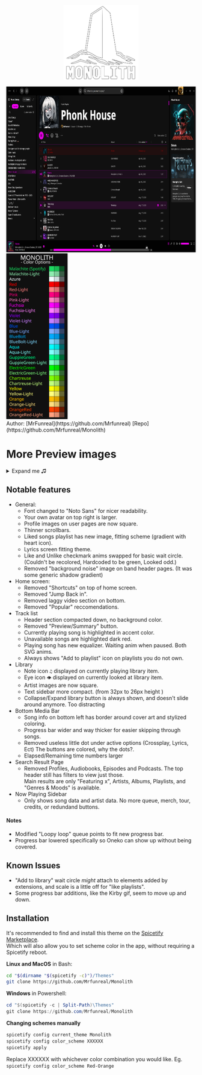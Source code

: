 <p align="center"><img src="./img/Monolith.png" height="200"></p>
<div class="grid" markdown>
<img src="./img/prev_Playlist.png" width="auto" height="440"> <img src="./img/Colors.png" width="auto" height="440">
</div>
Author: [MrFunreal](https://github.com/Mrfunreal) [Repo](https://github.com/Mrfunreal/Monolith)

# More Preview images
<details><summary>Expand me ♫</summary>
<img src="./img/homepage.png">
<img src="./img/Library_big.png">
<img src="./img/liked.png">
<img src="./img/lyrics.png">
<img src="./img/prev_Playlist.png">
<img src="./img/profile.png">
<img src="./img/search.png">



</details>

## Notable features
- General:
	- Font changed to "Noto Sans" for nicer readability.
	- Your own avatar on top right is larger.
	- Profile images on user pages are now square.
	- Thinner scrollbars.
	- Liked songs playlist has new image, fitting scheme (gradient with heart icon).
	- Lyrics screen fitting theme.
	- Like and Unlike checkmark anims swapped for basic wait circle. (Couldn't be recolored, Hardcoded to be green, Looked odd.)
	- Removed "background noise" image on band header pages. (It was some generic shadow gradient)
- Home screen:
	- Removed "Shortcuts" on top of home screen.
	- Removed "Jump Back in".
	- Removed laggy video section on bottom.
	- Removed "Popular" reccomendations.
- Track list
	- Header section compacted down, no background color.
	- Removed "Preview/Summary" button.
	- Currently playing song is highlighted in accent color.
	- Unavailable songs are highlighted dark red.
	- Playing song has new equalizer. Waiting anim when paused. Both SVG anims.
	- Always shows "Add to playlist" icon on playlists you do not own.
- Library
	- Note icon `♫` displayed on currently playing library item.
	- Eye icon `👁` displayed on currently looked at library item.
	- Artist images are now square.
	- Text sidebar more compact. (from 32px to 26px height )
	- Collapse/Expand library button is always shown, and doesn't slide around anymore. Too distracting
- Bottom Media Bar
	- Song info on bottom left has border around cover art and stylized coloring.
	- Progress bar wider and way thicker for easier skipping through songs.
	- Removed useless little dot under active options (Crossplay, Lyrics, Ect) The buttons are colored, why the dots?.
	- Elapsed/Remaining time numbers larger
- Search Result Page
	- Removed Profiles, Audiobooks, Episodes and Podcasts. The top header still has filters to view just those.<br>
Main results are only "Featuring x", Artists, Albums, Playlists, and "Genres & Moods" is available.
- Now Playing Sidebar
	- Only shows song data and artist data. No more queue, merch, tour, credits, or redundand buttons.

#### Notes
- Modified "Loopy loop" queue points to fit new progress bar.
- Progress bar lowered specifically so Oneko can show up without being covered.

## Known Issues
- "Add to library" wait circle _might_ attach to elements added by extensions, and scale is a little off for "like playlists".
- Some progress bar additions, like the Kirby gif, seem to move up and down.

## Installation
It's recommended to find and install this theme on the [Spicetify Marketplace](https://github.com/spicetify/marketplace).<br> 
Which will also allow you to set scheme color in the app, without requiring a Spicetify reboot.


**Linux and MacOS** in Bash:
```bash
cd "$(dirname "$(spicetify -c)")/Themes"
git clone https://github.com/Mrfunreal/Monolith
```

**Windows** in Powershell:
```powershell
cd "$(spicetify -c | Split-Path)\Themes"
git clone https://github.com/Mrfunreal/Monolith
```

**Changing schemes manually**
```Powershell
spicetify config current_theme Monolith
spicetify config color_scheme XXXXXX
spicetify apply
```
Replace XXXXXX with whichever color combination you would like. Eg. `spicetify config color_scheme Red-Orange`


